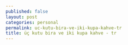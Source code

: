 ```yaml
---
published: false
layout: post
categories: personal
permalink: uc-kutu-bira-ve-iki-kupa-kahve-tr
title: üç kutu bira ve iki kupa kahve - tr
---
```

